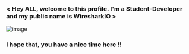 ### < Hey ALL, welcome to this profile. I'm a Student-Developer and my public name is WiresharkIO > 

![image](https://user-images.githubusercontent.com/14985440/204825767-37546a59-657a-4cff-974d-5335bb47ef22.png)

### I hope that, you have a nice time here !!

<!--
**WiresharkIO/WiresharkIO** is a ✨ _special_ ✨ repository because its `README.md` (this file) appears on your GitHub profile.

Here are some ideas to get you started:

- 🔭 I’m currently working on ...
- 🌱 I’m currently learning ...
- 👯 I’m looking to collaborate on ...
- 🤔 I’m looking for help with ...
- 💬 Ask me about ...
- 📫 How to reach me: ...
- 😄 Pronouns: ...
- ⚡ Fun fact: ...
-->
